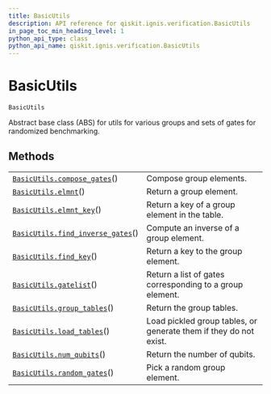 ```yaml
---
title: BasicUtils
description: API reference for qiskit.ignis.verification.BasicUtils
in_page_toc_min_heading_level: 1
python_api_type: class
python_api_name: qiskit.ignis.verification.BasicUtils
---
```


# BasicUtils

<span id="qiskit.ignis.verification.BasicUtils" />

`BasicUtils`

Abstract base class (ABS) for utils for various groups and sets of gates for randomized benchmarking.

## Methods

|                                                                                                                                                        |                                                                   |
| ------------------------------------------------------------------------------------------------------------------------------------------------------ | ----------------------------------------------------------------- |
| [`BasicUtils.compose_gates`](qiskit.ignis.verification.BasicUtils.compose_gates "qiskit.ignis.verification.BasicUtils.compose_gates")()                | Compose group elements.                                           |
| [`BasicUtils.elmnt`](qiskit.ignis.verification.BasicUtils.elmnt "qiskit.ignis.verification.BasicUtils.elmnt")()                                        | Return a group element.                                           |
| [`BasicUtils.elmnt_key`](qiskit.ignis.verification.BasicUtils.elmnt_key "qiskit.ignis.verification.BasicUtils.elmnt_key")()                            | Return a key of a group element in the table.                     |
| [`BasicUtils.find_inverse_gates`](qiskit.ignis.verification.BasicUtils.find_inverse_gates "qiskit.ignis.verification.BasicUtils.find_inverse_gates")() | Compute an inverse of a group element.                            |
| [`BasicUtils.find_key`](qiskit.ignis.verification.BasicUtils.find_key "qiskit.ignis.verification.BasicUtils.find_key")()                               | Return a key to the group element.                                |
| [`BasicUtils.gatelist`](qiskit.ignis.verification.BasicUtils.gatelist "qiskit.ignis.verification.BasicUtils.gatelist")()                               | Return a list of gates corresponding to a group element.          |
| [`BasicUtils.group_tables`](qiskit.ignis.verification.BasicUtils.group_tables "qiskit.ignis.verification.BasicUtils.group_tables")()                   | Return the group tables.                                          |
| [`BasicUtils.load_tables`](qiskit.ignis.verification.BasicUtils.load_tables "qiskit.ignis.verification.BasicUtils.load_tables")()                      | Load pickled group tables, or generate them if they do not exist. |
| [`BasicUtils.num_qubits`](qiskit.ignis.verification.BasicUtils.num_qubits "qiskit.ignis.verification.BasicUtils.num_qubits")()                         | Return the number of qubits.                                      |
| [`BasicUtils.random_gates`](qiskit.ignis.verification.BasicUtils.random_gates "qiskit.ignis.verification.BasicUtils.random_gates")()                   | Pick a random group element.                                      |

